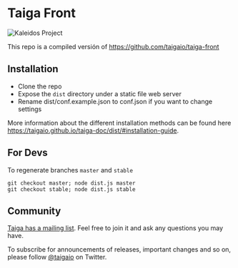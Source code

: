 # Taiga Front #

![Kaleidos Project](http://kaleidos.net/static/img/badge.png "Kaleidos Project")

This repo is a compiled versión of https://github.com/taigaio/taiga-front

## Installation ##

* Clone the repo
* Expose the `dist` directory under a static file web server
* Rename dist/conf.example.json to conf.json if you want to change settings

More information about the different installation methods can be found here https://taigaio.github.io/taiga-doc/dist/#installation-guide.


## For Devs ##

To regenerate branches ```master``` and ```stable```

```
git checkout master; node dist.js master
git checkout stable; node dist.js stable
```

## Community ##

[Taiga has a mailing list](http://groups.google.com/d/forum/taigaio). Feel free to join it and ask any questions you may have.

To subscribe for announcements of releases, important changes and so on, please follow [@taigaio](https://twitter.com/taigaio) on Twitter.
